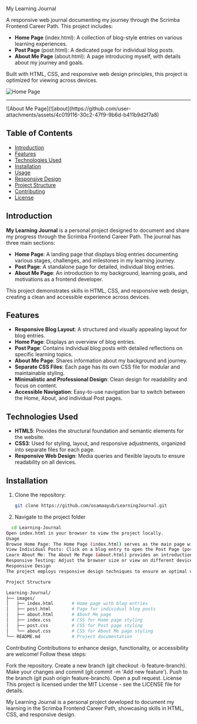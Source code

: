 My Learning Journal

A responsive web journal documenting my journey through the Scrimba Frontend Career Path. This project includes:
- **Home Page** (index.html): A collection of blog-style entries on various learning experiences.
- **Post Page** (post.html): A dedicated page for individual blog posts.
- **About Me Page** (about.html): A page introducing myself, with details about my journey and goals.

Built with HTML, CSS, and responsive web design principles, this project is optimized for viewing across devices.

![Home Page](![home](https://github.com/user-attachments/assets/ff02f146-c0f9-467d-9044-c3969c4bad68))
<hr>
![About Me Page](![about](https://github.com/user-attachments/assets/4c019116-30c2-47f9-9b6d-b411b9d2f7a8)


## Table of Contents
- [Introduction](#introduction)
- [Features](#features)
- [Technologies Used](#technologies-used)
- [Installation](#installation)
- [Usage](#usage)
- [Responsive Design](#responsive-design)
- [Project Structure](#project-structure)
- [Contributing](#contributing)
- [License](#license)

## Introduction
**My Learning Journal** is a personal project designed to document and share my progress through the Scrimba Frontend Career Path. The journal has three main sections:
- **Home Page**: A landing page that displays blog entries documenting various stages, challenges, and milestones in my learning journey.
- **Post Page**: A standalone page for detailed, individual blog entries.
- **About Me Page**: An introduction to my background, learning goals, and motivations as a frontend developer.

This project demonstrates skills in HTML, CSS, and responsive web design, creating a clean and accessible experience across devices.

## Features
- **Responsive Blog Layout**: A structured and visually appealing layout for blog entries.
- **Home Page**: Displays an overview of blog entries.
- **Post Page**: Contains individual blog posts with detailed reflections on specific learning topics.
- **About Me Page**: Shares information about my background and journey.
- **Separate CSS Files**: Each page has its own CSS file for modular and maintainable styling.
- **Minimalistic and Professional Design**: Clean design for readability and focus on content.
- **Accessible Navigation**: Easy-to-use navigation bar to switch between the Home, About, and individual Post pages.

## Technologies Used
- **HTML5**: Provides the structural foundation and semantic elements for the website.
- **CSS3**: Used for styling, layout, and responsive adjustments, organized into separate files for each page.
- **Responsive Web Design**: Media queries and flexible layouts to ensure readability on all devices.

## Installation
1. Clone the repository:
   ```bash
   git clone https://github.com/osamaayub/LearningJournal.git 
2. Navigate to the project folder
 ```bash
   cd Learning-Journal
Open index.html in your browser to view the project locally.
Usage
Browse Home Page: The Home Page (index.html) serves as the main page with a collection of blog entries summarizing my learning journey.
View Individual Posts: Click on a blog entry to open the Post Page (post.html) for detailed insights on specific topics.
Learn About Me: The About Me Page (about.html) provides an introduction to who I am, my goals, and what motivates me.
Responsive Testing: Adjust the browser size or view on different devices to see the responsive layout in action.
Responsive Design
The project employs responsive design techniques to ensure an optimal user experience on various devices. Media queries adjust font sizes, spacing, and layout based on the screen width, maintaining a clean look on mobile, tablet, and desktop screens.

Project Structure

Learning-Journal/
├── images/
│   ├── index.html       # Home page with blog entries
│   ├── post.html        # Page for individual blog posts
│   ├── about.html       # About Me page
│   ├── index.css        # CSS for Home page styling
│   ├── post.css         # CSS for Post page styling
│   └── about.css        # CSS for About Me page styling
└── README.md            # Project documentation

```
Contributing
Contributions to enhance design, functionality, or accessibility are welcome! Follow these steps:

Fork the repository.
Create a new branch (git checkout -b feature-branch).
Make your changes and commit (git commit -m 'Add new feature').
Push to the branch (git push origin feature-branch).
Open a pull request.
License
This project is licensed under the MIT License - see the LICENSE file for details.

My Learning Journal is a personal project developed to document my learning in the Scrimba Frontend Career Path, showcasing skills in HTML, CSS, and responsive design.
